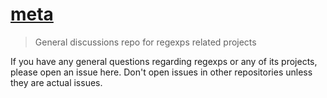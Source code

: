 # [meta](https://github.com/regexps/meta/issues)

> General discussions repo for regexps related projects

If you have any general questions regarding regexps or any of its projects, please open an issue here. Don't open issues in other repositories unless they are actual issues.
